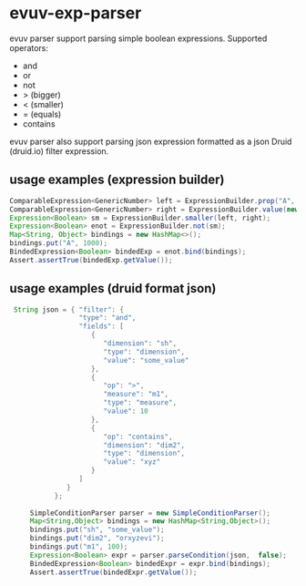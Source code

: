 # evuv-exp-parser
evuv parser support parsing simple boolean expressions.
Supported operators:
- and
- or
- not
- \> (bigger)
- < (smaller)
- = (equals)
- contains

evuv parser also support parsing json expression formatted as a json Druid (druid.io) filter expression.


## usage examples (expression builder)
```java
ComparableExpression<GenericNumber> left = ExpressionBuilder.prop("A", GenericNumber.class);
ComparableExpression<GenericNumber> right = ExpressionBuilder.value(new GenericNumber(10.0));
Expression<Boolean> sm = ExpressionBuilder.smaller(left, right);
Expression<Boolean> enot = ExpressionBuilder.not(sm);
Map<String, Object> bindings = new HashMap<>();
bindings.put("A", 1000);
BindedExpression<Boolean> bindedExp = enot.bind(bindings);
Assert.assertTrue(bindedExp.getValue());
 ``` 
    
## usage examples (druid format json) 
 ```java
  String json = { "filter": {
			      "type": "and",
			      "fields": [
			         {
			            "dimension": "sh",
			            "type": "dimension",
			            "value": "some_value"
			         },
			         {
			            "op": ">",
			            "measure": "m1",
			            "type": "measure",
			            "value": 10
			         },
			         {
			            "op": "contains",
			            "dimension": "dim2",
			            "type": "dimension",
			            "value": "xyz"
			         }
			      ]
			   }
			};
      
      SimpleConditionParser parser = new SimpleConditionParser();
      Map<String,Object> bindings = new HashMap<String,Object>();
      bindings.put("sh", "some_value");
      bindings.put("dim2", "orxyzevi");
      bindings.put("m1", 100);
      Expression<Boolean> expr = parser.parseCondition(json,  false);
      BindedExpression<Boolean> bindedExpr = expr.bind(bindings);
      Assert.assertTrue(bindedExpr.getValue());
   ```
   
